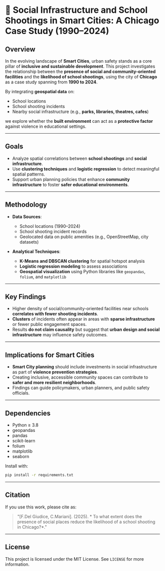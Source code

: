 # 📍 Social Infrastructure and School Shootings in Smart Cities: A Chicago Case Study (1990–2024)

## Overview

In the evolving landscape of **Smart Cities**, urban safety stands as a core pillar of **inclusive and sustainable development**. This project investigates the relationship between the **presence of social and community-oriented facilities** and the **likelihood of school shootings**, using the city of **Chicago** as a case study spanning from **1990 to 2024**.

By integrating **geospatial data** on:

* School locations
* School shooting incidents
* Nearby social infrastructure (e.g., **parks, libraries, theatres, cafes**)

we explore whether the **built environment** can act as a **protective factor** against violence in educational settings.

---

## Goals

* Analyze spatial correlations between **school shootings** and **social infrastructure**.
* Use **clustering techniques** and **logistic regression** to detect meaningful spatial patterns.
* Support urban planning policies that enhance **community infrastructure** to foster **safer educational environments**.

---

## Methodology

* **Data Sources**:

  * School locations (1990–2024)
  * School shooting incident records
  * Geolocated data on public amenities (e.g., OpenStreetMap, city datasets)

* **Analytical Techniques**:

  * **K-Means and DBSCAN clustering** for spatial hotspot analysis
  * **Logistic regression modeling** to assess associations
  * **Geospatial visualization** using Python libraries like `geopandas`, `folium`, and `matplotlib`

---

## Key Findings

* Higher density of social/community-oriented facilities near schools **correlates with fewer shooting incidents**.
* **Clusters** of incidents often appear in areas with **sparse infrastructure** or fewer public engagement spaces.
* Results **do not claim causality** but suggest that **urban design and social infrastructure** may influence safety outcomes.

---

## Implications for Smart Cities

* **Smart City planning** should include investments in social infrastructure as part of **violence prevention strategies**.
* Creating inclusive, accessible community spaces can contribute to **safer and more resilient neighborhoods**.
* Findings can guide policymakers, urban planners, and public safety officials.


---

## Dependencies

* Python ≥ 3.8
* geopandas
* pandas
* scikit-learn
* folium
* matplotlib
* seaborn

Install with:

```bash
pip install -r requirements.txt
```

---

## Citation

If you use this work, please cite as:

> "\[F.Del Giudice, C.Mariani]. (2025). * To what extent does the presence of social places reduce the likelihood of a school shooting in Chicago?*."

---

## License

This project is licensed under the MIT License. See `LICENSE` for more information.



